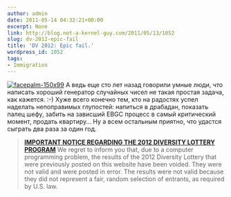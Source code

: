 ```yaml
---
author: admin
date: 2011-05-14 04:32:21+00:00
excerpt: None
link: http://blog.not-a-kernel-guy.com/2011/05/13/1052
slug: dv-2012-epic-fail
title: 'DV 2012: Epic fail.'
wordpress_id: 1052
tags:
- Immigration
---
```


[![facepalm-150x99](/2011/05/facepalm-150x99.jpg)](/2011/05/facepalm-150x99.jpg) А ведь еще сто лет назад говорили умные люди, что написать хороший генератор случайных чисел не такая простая задача, как кажется. :-) Хуже всего конечно тем, кто на радостях успел наделать непоправимых глупостей: напиться в драбадан, показать палец шефу, забить на зависший EBGC процесс в самый критический момент, продать квартиру… Ну а всем остальным приятно, что удастся сыграть два раза за один год.

> [**IMPORTANT NOTICE REGARDING THE 2012 DIVERSITY LOTTERY PROGRAM**](http://www.dvlottery.state.gov/)
We regret to inform you that, due to a computer programming problem, the results of the 2012 Diversity Lottery that were previously posted on this website have been voided.  They were not valid and were posted in error.  The results were not valid because they did not represent a fair, random selection of entrants, as required by U.S. law.